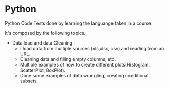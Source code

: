 # Python
Python Code Tests done by learning the languange taken in a course.

It's composed by the following topics.
 
  - Data load and data Cleaning :
      - I load data from multiple sources (xls,xlsx, csv) and reading from an URL.
      - Cleaning data and filling empty columns, etc.
      - Multiple examples of how to create different plots(Histogram, ScatterPlot, BoxPlot).
      - Done some examples of data wrangling, creating conditional subsets.

